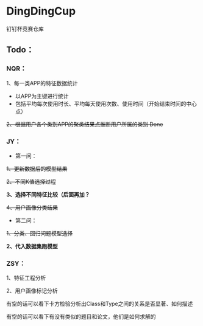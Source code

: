 # DingDingCup
钉钉杯竞赛仓库


## Todo：

### NQR：
1、每一类APP的特征数据统计
- 以APP为主键进行统计
- 包括平均每次使用时长、平均每天使用次数、使用时间（开始结束时间的中心点）
  
~~2、根据用户各个类别APP的聚类结果点推断用户所属的类别 Done~~

### JY：
- 第一问：

~~1、更新数据后的模型结果~~

~~2、不同K值选择过程~~

**3、选择不同特征比较（后面再加？**

~~4、用户画像分类结果~~

- 第二问：

~~1、分类、回归问题模型选择~~

**2、代入数据集跑模型**


### ZSY：
1、特征工程分析

2、用户画像标记分析

有空的话可以看下卡方检验分析出Class和Type之间的关系是否显著、如何描述

有空的话可以看下有没有类似的题目和论文，他们是如何求解的

